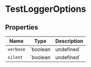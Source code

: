 # TestLoggerOptions

## Properties

| Name | Type | Description |
|------|------|-------------|
| `verbose` | `boolean | undefined` |  |
| `silent` | `boolean | undefined` |  |

